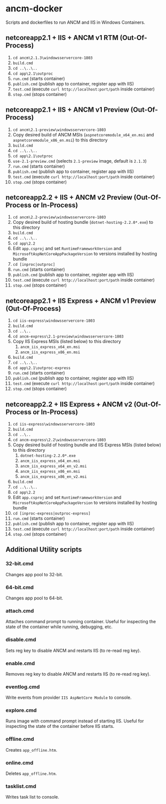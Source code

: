 # ancm-docker

Scripts and dockerfiles to run ANCM and IIS in Windows Containers.

## netcoreapp2.1 + IIS + ANCM v1 RTM (Out-Of-Process)
1. `cd ancm\2.1.3\windowsservercore-1803`
2. `build.cmd`
3. `cd ..\..\..`
4. `cd app\2.1\outproc`
5. `run.cmd` (starts container)
6. `publish.cmd` (publish app to container, register app with IIS)
7. `test.cmd` (execute `curl http://localhost:port/path` inside container)
8. `stop.cmd` (stops container)

## netcoreapp2.1 + IIS + ANCM v1 Preview (Out-Of-Process)
1. `cd ancm\2.1-preview\windowsservercore-1803`
2. Copy desired build of ANCM MSIs (`aspnetcoremodule_x64_en.msi` and `aspnetcoremodule_x86_en.msi`) to this directory
2. `build.cmd`
3. `cd ..\..\..`
4. `cd app\2.1\outproc`
5. `use-2.1-preview.cmd` (selects `2.1-preview` image, default is `2.1.3`)
5. `run.cmd` (starts container)
6. `publish.cmd` (publish app to container, register app with IIS)
7. `test.cmd` (execute `curl http://localhost:port/path` inside container)
8. `stop.cmd` (stops container)

## netcoreapp2.2 + IIS + ANCM v2 Preview (Out-Of-Process or In-Process)
1. `cd ancm\2.2-preview\windowsservercore-1803`
2. Copy desired build of hosting bundle (`dotnet-hosting-2.2.0*.exe`) to this directory
3. `build.cmd`
4. `cd ..\..\..`
5. `cd app\2.2`
6. Edit `app.csproj` and set `RuntimeFrameworkVersion` and `MicrosoftAspNetCoreAppPackageVersion` to versions installed by hosting bundle
7. `cd [inproc|outproc]`
5. `run.cmd` (starts container)
6. `publish.cmd` (publish app to container, register app with IIS)
7. `test.cmd` (execute `curl http://localhost:port/path` inside container)
8. `stop.cmd` (stops container)

## netcoreapp2.1 + IIS Express + ANCM v1 Preview (Out-Of-Process)
1. `cd iis-express\windowsservercore-1803`
1. `build.cmd`
1. `cd ..\..`
1. `cd ancm-express\2.1-preview\windowsservercore-1803`
1. Copy IIS Express MSIs (listed below) to this directory
   1. `ancm_iis_express_x64_en.msi`
   1. `ancm_iis_express_x86_en.msi`
1. `build.cmd`
1. `cd ..\..\..`
1. `cd app\2.1\outproc-express`
5. `run.cmd` (starts container)
6. `publish.cmd` (publish app to container, register app with IIS)
7. `test.cmd` (execute `curl http://localhost:port/path` inside container)
8. `stop.cmd` (stops container)

## netcoreapp2.2 + IIS Express + ANCM v2 (Out-Of-Process or In-Process)
1. `cd iis-express\windowsservercore-1803`
1. `build.cmd`
1. `cd ..\..`
1. `cd ancm-express\2.2\windowsservercore-1803`
1. Copy desired build of hosting bundle and IIS Express MSIs (listed below) to this directory
   1. `dotnet-hosting-2.2.0*.exe`
   1. `ancm_iis_express_x64_en.msi`
   1. `ancm_iis_express_x64_en_v2.msi`
   1. `ancm_iis_express_x86_en.msi`
   1. `ancm_iis_express_x86_en_v2.msi`
1. `build.cmd`
1. `cd ..\..\..`
1. `cd app\2.2`
1. Edit `app.csproj` and set `RuntimeFrameworkVersion` and `MicrosoftAspNetCoreAppPackageVersion` to versions installed by hosting bundle
1. `cd [inproc-express|outproc-express]`
5. `run.cmd` (starts container)
6. `publish.cmd` (publish app to container, register app with IIS)
7. `test.cmd` (execute `curl http://localhost:port/path` inside container)
8. `stop.cmd` (stops container)

## Additional Utility scripts
### 32-bit.cmd
Changes app pool to 32-bit.

### 64-bit.cmd
Changes app pool to 64-bit.

### attach.cmd
Attaches command prompt to running container.  Useful for inspecting the state of the container while running, debugging, etc.

### disable.cmd
Sets reg key to disable ANCM and restarts IIS (to re-read reg key).

### enable.cmd
Removes reg key to disable ANCM and restarts IIS (to re-read reg key).

### eventlog.cmd
Write events from provider `IIS AspNetCore Module` to console.

### explore.cmd
Runs image with command prompt instead of starting IIS.  Useful for inspecting the state of the container before IIS starts.

### offline.cmd
Creates `app_offline.htm`.

### online.cmd
Deletes `app_offline.htm`.

### tasklist.cmd
Writes task list to console.

